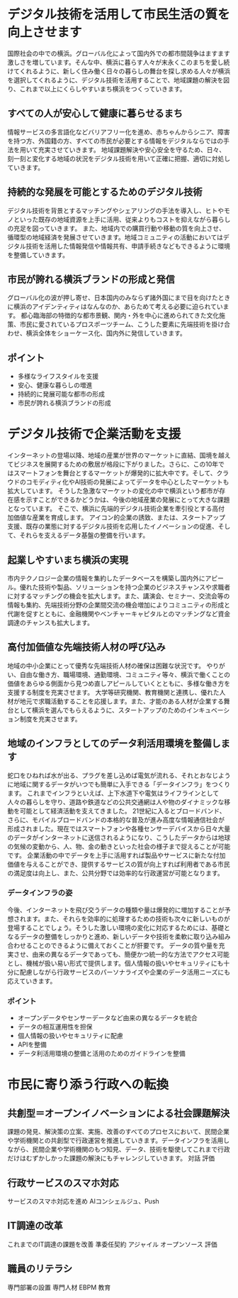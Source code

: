 # デジタル技術を活用して市民生活の質を向上させます
国際社会の中での横浜。グローバル化によって国内外での都市間競争はますます激しさを増しています。そんな中、横浜に暮らす人々が末永くこのまちを愛し続けてくれるように、新しく住み働く日々の暮らしの舞台を探し求める人々が横浜を選択してくれるように、デジタル技術を活用することで、地域課題の解決を図り、これまで以上にくらしやすいまち横浜をつくっていきます。

 ## すべての人が安心して健康に暮らせるまち
 情報サービスの多言語化などバリアフリー化を進め、赤ちゃんからシニア、障害を持つ方、外国籍の方、すべての市民が必要とする情報をデジタルならではの手法を用いて充実させていきます。 
 地域課題解決や安心安全を守るため、日々、刻一刻と変化する地域の状況をデジタル技術を用いて正確に把握、適切に対処していきます。

 ## 持続的な発展を可能とするためのデジタル技術
 デジタル技術を背景とするマッチングやシェアリングの手法を導入し、ヒトやモノといった既存の地域資源を上手に活用、従来よりもコストを抑えながら暮らしの充足を図っていきます。 
 また、地域内での購買行動や移動の質を向上させ、循環型の地域経済を発展させていきます。地域コミュニティの活動においてはデジタル技術を活用した情報発信や情報共有、申請手続きなどもできるように環境を整備していきます。

 ## 市民が誇れる横浜ブランドの形成と発信
 グローバル化の波が押し寄せ、日本国内のみならず諸外国にまで目を向けたときに横浜のアイデンティティはなんなのか、あらためて考える必要に迫られています。
 都心臨海部の特徴的な都市景観、関内・外を中心に進められてきた文化施策、市民に愛されているプロスポーツチーム、こうした要素に先端技術を掛け合わせ、横浜全体をショーケース化、国内外に発信していきます。

 ## ポイント
 - 多様なライフスタイルを支援
 - 安心、健康な暮らしの増進
 - 持続的に発展可能な都市の形成
 - 市民が誇れる横浜ブランドの形成

# デジタル技術で企業活動を支援
インターネットの登場以降、地域の産業が世界のマーケットに直結、国境を越えてビジネスを展開するための敷居が格段に下がりました。さらに、この10年ではスマートフォンを舞台とするマーケットが爆発的に拡大中です。そして、クラウドのコモディティ化やAI技術の発展によってデータを中心としたマーケットも拡大しています。 
そうした急激なマーケットの変化の中で横浜という都市が存在感を示すことができるかどうかは、今後の地域産業の発展にとって大きな課題となっています。 
そこで、横浜に先端的デジタル技術企業を牽引役とする高付加価値な産業を育成します。 
アイコン的企業の誘致、または、スタートアップ支援、既存の業態に対するデジタル技術を応用したイノベーションの促進、そして、それらを支えるデータ基盤の整備を行います。

 ## 起業しやすいまち横浜の実現
 市内テクノロジー企業の情報を集約したデータベースを構築し国内外にアピール。優れた技術や製品、ソリューションを持つ企業のビジネスチャンスや求職者に対するマッチングの機会を拡大します。また、講演会、セミナー、交流会等の情報も集約、先端技術分野の企業間交流の機会増加によりコミュニティの形成と代謝を促すとともに、金融機関やベンチャーキャピタルとのマッチングなど資金調達のチャンスも拡大します。

 ## 高付加価値な先端技術人材の呼び込み
 地域の中小企業にとって優秀な先端技術人材の確保は困難な状況です。
 やりがい、自由な働き方、職場環境、通勤環境、コミュニティ等々、横浜で働くことの価値をあらゆる側面から見つめ直しアピールしていくとともに、多様な働き方を支援する制度を充実させます。 
 大学等研究機関、教育機関と連携し、優れた人材が地元で求職活動することを応援します。また、才能のある人材が企業する舞台として横浜を選んでもらえるように、スタートアップのためのインキュベーション制度を充実させます。 

 ## 地域のインフラとしてのデータ利活用環境を整備します
 蛇口をひねれば水が出る、プラグを差し込めば電気が流れる、それとおなじように地域に関するデータがいつでも簡単に入手できる「データインフラ」をつくります。 
 これまでインフラといえば、上下水道下や電気はライフラインとして人々の暮らしを守り、道路や鉄道などの公共交通網は人や物のダイナミックな移動を可能として経済活動を支えてきました。
 21世紀に入るとブロードバンド、さらに、モバイルブロードバンドの本格的な普及が進み高度な情報通信社会が形成されました。現在ではスマートフォンや各種センサーデバイスから日々大量のデータがインターネットに送信されるようになり、こうしたデータからは地球の気候の変動から、人、物、金の動きといった社会の様子まで捉えることが可能です。
 企業活動の中でデータを上手に活用すれば製品やサービスに新たな付加価値を与えることができ、提供するサービスの質が向上すれば利用者である市民の満足度は向上し、また、公共分野では効率的な行政運営が可能となります。

  ### データインフラの姿
  今後、インターネットを飛び交うデータの種類や量は爆発的に増加することが予想されます。また、それらを効率的に処理するための技術も次々に新しいものが登場することでしょう。そうした激しい環境の変化に対応するためには、基礎となるデータの整備をしっかりと進め、新しいデータや技術を柔軟に取り込み組み合わせることのできるように備えておくことが肝要です。
  データの質や量を充実させ、由来の異なるデータであっても、簡便かつ統一的な方法でアクセス可能とし、機械が扱い易い形式で提供します。個人情報の扱いやセキュリティにも十分に配慮しながら行政サービスのパーソナライズや企業のデータ活用ニーズにも応えていきます。

  ### ポイント
  - オープンデータやセンサーデータなど由来の異なるデータを統合
  - データの相互運用性を担保
  - 個人情報の扱いやセキュリティに配慮
  - APIを整備
  - データ利活用環境の整備と活用のためのガイドラインを整備

# 市民に寄り添う行政への転換
 ## 共創型＝オープンイノベーションによる社会課題解決
 課題の発見、解決策の立案、実施、改善のすべてのプロセスにおいて、民間企業や学術機関との共創型で行政運営を推進していきます。データインフラを活用しながら、民間企業や学術機関のもつ知見、データ、技術を駆使してこれまで行政だけはむずかしかった課題の解決にもチャレンジしていきます。
 対話
 評価

 ## 行政サービスのスマホ対応
 サービスのスマホ対応を進め
 AIコンシェルジュ、Push

 ## IT調達の改革
 これまでのIT調達の課題を改善
 準委任契約
 アジャイル
 オープンソース
 評価

 ## 職員のリテラシ
 専門部署の設置
 専門人材
 EBPM
 教育
